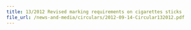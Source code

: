 ```yaml
---
title: 13/2012 Revised marking requirements on cigarettes sticks
file_url: /news-and-media/circulars/2012-09-14-Circular132012.pdf
---
```

